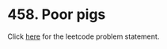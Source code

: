 # 458. Poor pigs

Click [here](https://leetcode.com/problems/poor-pigs/) for the leetcode problem statement.
